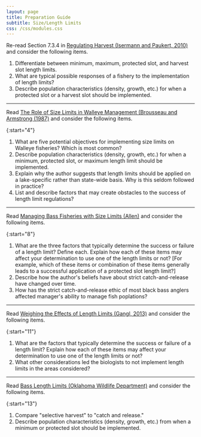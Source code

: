 ```yaml
---
layout: page
title: Preparation Guide
subtitle: Size/Length Limits
css: /css/modules.css
---
```


Re-read Section 7.3.4 in [Regulating Harvest (Isermann and Paukert, 2010)](RESOURCES/IsermannPaukert_2010_HarvestRegulations.pdf) and consider the following items.

1. Differentiate between minimum, maximum, protected slot, and harvest slot length limits.
1. What are typical possible responses of a fishery to the implementation of length limits?
1. Describe population characteristics (density, growth, etc.) for when a protected slot or a harvest slot should be implemented.

----

Read [The Role of Size Limits in Walleye Management (Brousseau and Armstrong (1987)](RESOURCES/BrousseauArmstrong_1987_WAELengthLimits.pdf) and consider the following items.

{:start="4"}
1. What are five potential objectives for implementing size limits on Walleye fisheries?  Which is most common?
1. Describe population characteristics (density, growth, etc.) for when a minimum, protected slot, or maximum length limit should be implemented.
1. Explain why the author suggests that length limits should be applied on a lake-specific rather than state-wide basis.  Why is this seldom followed in practice?
1. List and describe factors that may create obstacles to the success of length limit regulations?

----

Read [Managing Bass Fisheries with Size Limits (Allen)](RESOURCES/Allen_Size_Limits.pdf) and consider the following items.

{:start="8"}
1. What are the three factors that typically determine the success or failure of a length limit?  Define each.  Explain how each of these items may affect your determination to use one of the length limits or not? [For example, which of these items or combination of these items generally leads to a successful application of a protected slot length limit?]
1. Describe how the author's beliefs have about strict catch-and-release have changed over time.
1. How has the strict catch-and-release ethic of most black bass anglers affected manager's ability to manage fish poplations?

----

Read [Weighing the Effects of Length Limits (Gangl, 2013)](RESOURCES/Gangl_SizeLimits.pdf) and consider the following items.

{:start="11"}
1. What are the factors that typically determine the success or failure of a length limit?  Explain how each of these items may affect your determination to use one of the length limits or not?
1. What other considerations led the biologists to not implement length limits in the areas considered?

----

Read [Bass Length Limits (Oklahoma Wildlife Department)](RESOURCES/OK_bass_length_limits.pdf) and consider the following items.

{:start="13"}
1. Compare "selective harvest" to "catch and release."
1. Describe population characteristics (density, growth, etc.) from when a minimum or protected slot should be implemented.
